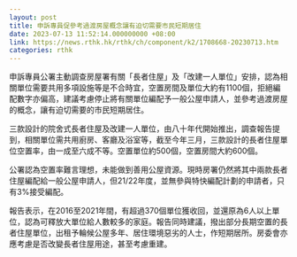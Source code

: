 ```yaml
---
layout: post
title: 申訴專員促參考過渡房屋概念讓有迫切需要市民短期居住
date: 2023-07-13 11:52:14.000000000 +08:00
link: https://news.rthk.hk/rthk/ch/component/k2/1708668-20230713.htm
categories: rthk
---
```


申訴專員公署主動調查房屋署有關「長者住屋」及「改建一人單位」安排，認為相關單位需要共用多項設施等是不合時宜，空置房間及單位大約有1100個，拒絕編配數字亦偏高，建議考慮停止將有關單位編配予一般公屋申請人，並參考過渡房屋的概念，讓有迫切需要的市民短期居住。

三款設計的院舍式長者住屋及改建一人單位，由八十年代開始推出，調查報告提到，相關單位需共用廚房、客廳及浴室等，截至今年三月，三款設計的長者住屋單位空置率，由一成至六成不等。空置單位約500個，空置房間大約600個。

公署認為空置率難言理想，未能做到善用公屋資源。現時房署仍然將其中兩款長者住屋編配給一般公屋申請人，但21/22年度，並無參與特快編配計劃的申請者，只有3%接受編配。

報告表示，在2016至2021年間，有超過370個單位獲收回，並還原為6人以上單位，認為可釋放大單位給人數較多的家庭。報告同時建議，撥出部分長期空置的長者住屋單位，出租予輪候公屋多年、居住環境惡劣的人士，作短期居所。房委會亦應考慮是否改變長者住屋用途，甚至考慮重建。
